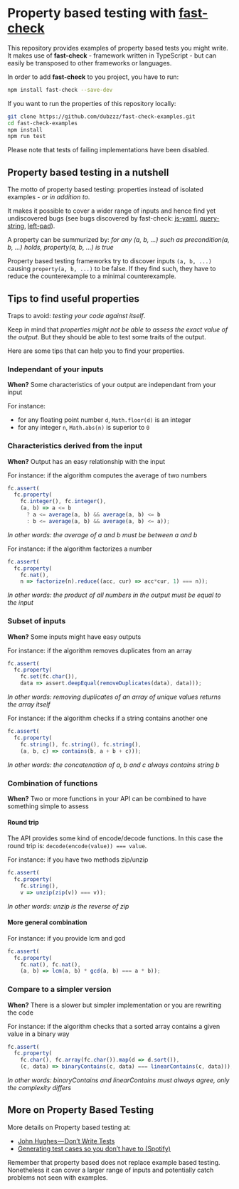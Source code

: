 # Property based testing with [fast-check](https://github.com/dubzzz/fast-check)

This repository provides examples of property based tests you might write. It makes use of **fast-check** - framework written in TypeScript - but can easily be transposed to other frameworks or languages.

In order to add **fast-check** to you project, you have to run:

```bash
npm install fast-check --save-dev
```

If you want to run the properties of this repository locally:

```bash
git clone https://github.com/dubzzz/fast-check-examples.git
cd fast-check-examples
npm install
npm run test
```

Please note that tests of failing implementations have been disabled.

## Property based testing in a nutshell

The motto of property based testing: properties instead of isolated examples - *or in addition to*.

It makes it possible to cover a wider range of inputs and hence find yet undiscovered bugs (see bugs discovered by fast-check: [js-yaml](https://github.com/nodeca/js-yaml/pull/398), [query-string](https://github.com/sindresorhus/query-string/pull/138), [left-pad](https://github.com/stevemao/left-pad/issues/58)).

A property can be summurized by: *for any (a, b, ...) such as precondition(a, b, ...) holds, property(a, b, ...) is true*

Property based testing frameworks try to discover inputs `(a, b, ...)` causing `property(a, b, ...)` to be false. If they find such, they have to reduce the counterexample to a minimal counterexample.

## Tips to find useful properties

Traps to avoid: *testing your code against itself*.

Keep in mind that *properties might not be able to assess the exact value of the output*. But they should be able to test some traits of the output.

Here are some tips that can help you to find your properties.

### Independant of your inputs

**When?** Some characteristics of your output are independant from your input

For instance:
- for any floating point number `d`, `Math.floor(d)` is an integer
- for any integer `n`, `Math.abs(n)` is superior to `0`

### Characteristics derived from the input

**When?** Output has an easy relationship with the input

For instance: if the algorithm computes the average of two numbers
```js
fc.assert(
  fc.property(
    fc.integer(), fc.integer(),
    (a, b) => a <= b
      ? a <= average(a, b) && average(a, b) <= b
      : b <= average(a, b) && average(a, b) <= a));
```

*In other words: the average of a and b must be between a and b*

For instance: if the algorithm factorizes a number
```js
fc.assert(
  fc.property(
    fc.nat(),
    n => factorize(n).reduce((acc, cur) => acc*cur, 1) === n));
```

*In other words: the product of all numbers in the output must be equal to the input*

### Subset of inputs

**When?** Some inputs might have easy outputs

For instance: if the algorithm removes duplicates from an array
```js
fc.assert(
  fc.property(
    fc.set(fc.char()),
    data => assert.deepEqual(removeDuplicates(data), data)));
```

*In other words: removing duplicates of an array of unique values returns the array itself*

For instance: if the algorithm checks if a string contains another one
```js
fc.assert(
  fc.property(
    fc.string(), fc.string(), fc.string(),
    (a, b, c) => contains(b, a + b + c)));
```

*In other words: the concatenation of a, b and c always contains string b*

### Combination of functions

**When?** Two or more functions in your API can be combined to have something simple to assess

#### Round trip

The API provides some kind of encode/decode functions. In this case the round trip is: `decode(encode(value)) === value`.

For instance: if you have two methods zip/unzip
```js
fc.assert(
  fc.property(
    fc.string(),
    v => unzip(zip(v)) === v));
```

*In other words: unzip is the reverse of zip*

#### More general combination

For instance: if you provide lcm and gcd
```js
fc.assert(
  fc.property(
    fc.nat(), fc.nat(),
    (a, b) => lcm(a, b) * gcd(a, b) === a * b));
```

### Compare to a simpler version

**When?** There is a slower but simpler implementation or you are rewriting the code

For instance: if the algorithm checks that a sorted array contains a given value in a binary way
```js
fc.assert(
  fc.property(
    fc.char(), fc.array(fc.char()).map(d => d.sort()),
    (c, data) => binaryContains(c, data) === linearContains(c, data)));
```

*In other words: binaryContains and linearContains must always agree, only the complexity differs*

## More on Property Based Testing

More details on Property based testing at:
- [John Hughes — Don’t Write Tests](https://www.youtube.com/watch?v=hXnS_Xjwk2Y)
- [Generating test cases so you don’t have to (Spotify)](https://labs.spotify.com/2015/06/25/rapid-check/)

Remember that property based does not replace example based testing.
Nonetheless it can cover a larger range of inputs and potentially catch problems not seen with examples.
